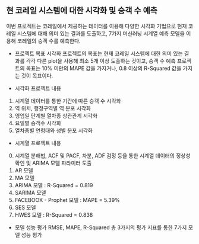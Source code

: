 ## 현 코레일 시스템에 대한 시각화 및 승객 수 예측

 이번 프로젝트는 코레일에서 제공하는 데이터를 이용해 다양한 시각화 기법으로 현재 코레일 시스템에 대해 의미 있는 결과를 도출하고, 7가지 머신러닝 시계열 예측 모델을 이용해 코레일의 승객 수를 예측한다.

- 프로젝트 목표
 시각화 프로젝트의 목표는 현재 코레일 시스템에 대한 의미 있는 결과를 각각 다른 plot을 사용해 최소 5개 이상 도출하는 것이고, 승객 수 예측 프로젝트의 목표는 10% 미만의 MAPE 값을 가지거나, 0.8 이상의 R-Squared 값을 가지는 것이 목표이다.
 
 - 시각화 프로젝트 내용
1) 시계열 데이터를 통한 기간에 따른 승객 수 시각화
2) 역 위치, 행정구역별 역 분포 시각화
3) 영업일 단계별 열차종 상관관계 시각화
4) 요일별 승객수 시각화
5) 열차종별 연령대와 성별 분포 시각화

- 시계열 프로젝트 내용
0) 시계열 분해법, ACF 및 PACF, 차분, ADF 검정 등을 통한 시계열 데이터의 정상성 확인 및 ARIMA 모델 파라미터 도출
1) AR 모델
2) MA 모델
3) ARIMA 모델 : R-Squared = 0.819
4) SARIMA 모델
5) FACEBOOK - Prophet 모델 : MAPE = 5.39%
6) SES 모델
7) HWES 모델 : R-Squared = 0.838

- 모델 성능 평가
 RMSE, MAPE, R-Squared 총 3가지의 평가 지표를 통한 7가지 모델 성능 평가
  
